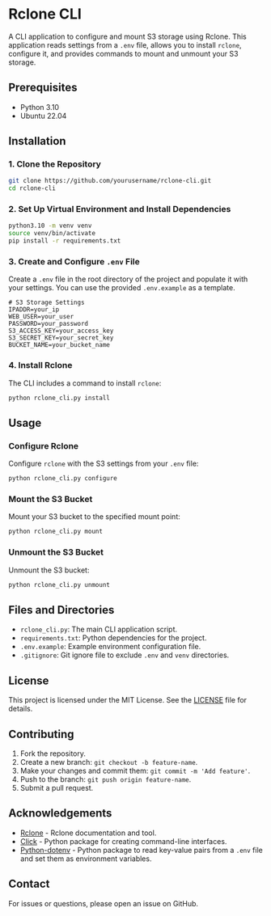 # Rclone CLI

A CLI application to configure and mount S3 storage using Rclone. This application reads settings from a `.env` file, allows you to install `rclone`, configure it, and provides commands to mount and unmount your S3 storage.

## Prerequisites

- Python 3.10
- Ubuntu 22.04

## Installation

### 1. Clone the Repository

```bash
git clone https://github.com/yourusername/rclone-cli.git
cd rclone-cli
```

### 2. Set Up Virtual Environment and Install Dependencies

```bash
python3.10 -m venv venv
source venv/bin/activate
pip install -r requirements.txt
```

### 3. Create and Configure `.env` File

Create a `.env` file in the root directory of the project and populate it with your settings. You can use the provided `.env.example` as a template.

```env
# S3 Storage Settings
IPADDR=your_ip
WEB_USER=your_user
PASSWORD=your_password
S3_ACCESS_KEY=your_access_key
S3_SECRET_KEY=your_secret_key
BUCKET_NAME=your_bucket_name
```

### 4. Install Rclone

The CLI includes a command to install `rclone`:

```bash
python rclone_cli.py install
```

## Usage

### Configure Rclone

Configure `rclone` with the S3 settings from your `.env` file:

```bash
python rclone_cli.py configure
```

### Mount the S3 Bucket

Mount your S3 bucket to the specified mount point:

```bash
python rclone_cli.py mount
```

### Unmount the S3 Bucket

Unmount the S3 bucket:

```bash
python rclone_cli.py unmount
```

## Files and Directories

- `rclone_cli.py`: The main CLI application script.
- `requirements.txt`: Python dependencies for the project.
- `.env.example`: Example environment configuration file.
- `.gitignore`: Git ignore file to exclude `.env` and `venv` directories.

## License

This project is licensed under the MIT License. See the [LICENSE](LICENSE) file for details.

## Contributing

1. Fork the repository.
2. Create a new branch: `git checkout -b feature-name`.
3. Make your changes and commit them: `git commit -m 'Add feature'`.
4. Push to the branch: `git push origin feature-name`.
5. Submit a pull request.

## Acknowledgements

- [Rclone](https://rclone.org/) - Rclone documentation and tool.
- [Click](https://click.palletsprojects.com/) - Python package for creating command-line interfaces.
- [Python-dotenv](https://github.com/theskumar/python-dotenv) - Python package to read key-value pairs from a `.env` file and set them as environment variables.

## Contact

For issues or questions, please open an issue on GitHub.
